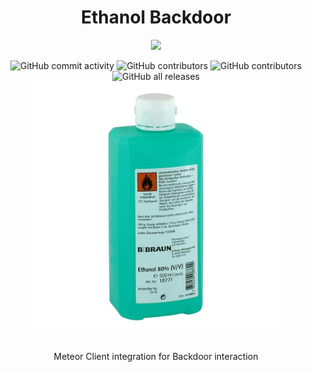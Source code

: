 <div align="center">
    <h1>Ethanol Backdoor</h1>

<div align="center">
</div>

<div align="center" style="display: grid; place-items: center;">
  <a href="https://discord.gg/4ZRevD4YG9"><img src="https://invidget.switchblade.xyz/4ZRevD4YG9"></a>
    
<img alt="GitHub commit activity" src="https://img.shields.io/github/commit-activity/w/Dark-Developments/Ethanol-Meteor-Addon?color=black"> <img alt="GitHub contributors" src="https://img.shields.io/github/contributors/Dark-Developments/Ethanol-Meteor-Addon?color=black&label=Developers">
<img alt="GitHub contributors" src="https://img.shields.io/github/v/release/Dark-Developments/Ethanol-Meteor-Addon?display_name=tag&include_prereleases&color=black">
    <img alt="GitHub all releases" src="https://img.shields.io/github/downloads/Dark-Developments/Ethanol-Meteor-Addon/total?color=black">
        <img src="https://raw.githubusercontent.com/Dark-Developments/Ethanol/master/src/main/resources/assets/icon/icon.png" alt="Ethanol Logo" width="400" height="400"/>
        <p>Meteor Client integration for Backdoor interaction</p>
</div>



